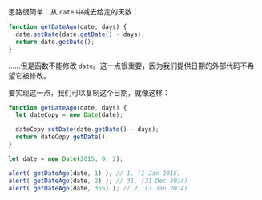 思路很简单：从 `date` 中减去给定的天数：

```js
function getDateAgo(date, days) {
  date.setDate(date.getDate() - days);
  return date.getDate();
}
```

……但是函数不能修改 `date`。这一点很重要，因为我们提供日期的外部代码不希望它被修改。

要实现这一点，我们可以复制这个日期，就像这样：

```js demo
function getDateAgo(date, days) {
  let dateCopy = new Date(date);

  dateCopy.setDate(date.getDate() - days);
  return dateCopy.getDate();
}

let date = new Date(2015, 0, 2);

alert( getDateAgo(date, 1) ); // 1, (1 Jan 2015)
alert( getDateAgo(date, 2) ); // 31, (31 Dec 2014)
alert( getDateAgo(date, 365) ); // 2, (2 Jan 2014)
```
